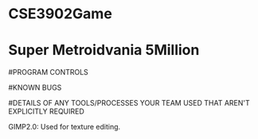 # CSE3902Game
# Super Metroidvania 5Million

#PROGRAM CONTROLS



#KNOWN BUGS



#DETAILS OF ANY TOOLS/PROCESSES YOUR TEAM USED THAT AREN'T EXPLICITLY REQUIRED

GIMP2.0: Used for texture editing.
